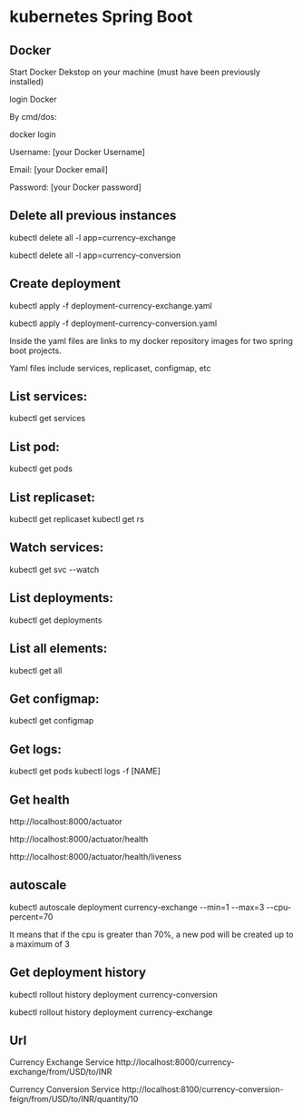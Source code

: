 # kubernetes Spring Boot

## Docker
Start Docker Dekstop on your machine (must have been previously installed)

login Docker 

By cmd/dos:

docker login

Username: [your Docker Username]

Email: [your Docker email]

Password: [your Docker password] 

## Delete all previous instances
kubectl delete all -l app=currency-exchange

kubectl delete all -l app=currency-conversion

## Create deployment
kubectl apply -f deployment-currency-exchange.yaml

kubectl apply -f deployment-currency-conversion.yaml

Inside the yaml files are links to my docker repository images for two spring boot projects.

Yaml files include services, replicaset, configmap, etc


## List services:
kubectl get services

## List pod:
kubectl get pods

## List replicaset:
kubectl get replicaset
kubectl get rs

## Watch services:
kubectl get svc --watch

## List deployments:
kubectl get deployments

## List all elements:
kubectl get all

## Get configmap:
kubectl get configmap

## Get logs:
kubectl get pods
kubectl logs -f [NAME]


## Get  health
http://localhost:8000/actuator

http://localhost:8000/actuator/health

http://localhost:8000/actuator/health/liveness


## autoscale
kubectl autoscale deployment currency-exchange --min=1 --max=3 --cpu-percent=70

It means that if the cpu is greater than 70%, a new pod will be created up to a maximum of 3

## Get deployment history
kubectl rollout history deployment currency-conversion

kubectl rollout history deployment currency-exchange

## Url 
Currency Exchange Service   http://localhost:8000/currency-exchange/from/USD/to/INR

Currency Conversion Service http://localhost:8100/currency-conversion-feign/from/USD/to/INR/quantity/10
